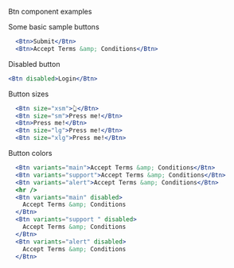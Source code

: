 Btn component examples

Some basic sample buttons

```jsx
  <Btn>Submit</Btn>
  <Btn>Accept Terms &amp; Conditions</Btn>
```

Disabled button

```jsx
<Btn disabled>Login</Btn>
```

Button sizes

```jsx
  <Btn size="xsm">👆</Btn>
  <Btn size="sm">Press me!</Btn>
  <Btn>Press me!</Btn>
  <Btn size="lg">Press me!</Btn>
  <Btn size="xlg">Press me!</Btn>
```

Button colors

```jsx
  <Btn variants="main">Accept Terms &amp; Conditions</Btn>
  <Btn variants="support">Accept Terms &amp; Conditions</Btn>
  <Btn variants="alert">Accept Terms &amp; Conditions</Btn>
  <hr />
  <Btn variants="main" disabled>
    Accept Terms &amp; Conditions
  </Btn>
  <Btn variants="support " disabled>
    Accept Terms &amp; Conditions
  </Btn>
  <Btn variants="alert" disabled>
    Accept Terms &amp; Conditions
  </Btn>
```
